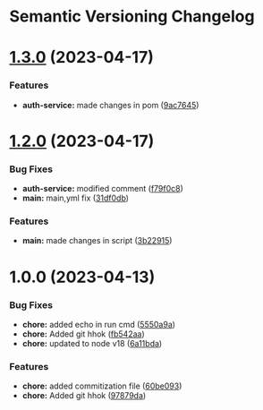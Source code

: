 # Semantic Versioning Changelog

# [1.3.0](https://github.com/harshadk-sourcefuse/j-arc/compare/v1.2.0...v1.3.0) (2023-04-17)


### Features

* **auth-service:** made changes in pom ([9ac7645](https://github.com/harshadk-sourcefuse/j-arc/commit/9ac764535c476caeb59b1060115464696a214edd))

# [1.2.0](https://github.com/harshadk-sourcefuse/j-arc/compare/v1.1.0...v1.2.0) (2023-04-17)


### Bug Fixes

* **auth-service:** modified comment ([f79f0c8](https://github.com/harshadk-sourcefuse/j-arc/commit/f79f0c845044cc9b9faa69c8858715298f809179))
* **main:** main,yml fix ([31df0db](https://github.com/harshadk-sourcefuse/j-arc/commit/31df0db17b18f4e2fb42a8081a1ae195da1d7a74))


### Features

* **main:** made changes in script ([3b22915](https://github.com/harshadk-sourcefuse/j-arc/commit/3b229150acd06da83a37e81f9e25e95ef50173bc))

# 1.0.0 (2023-04-13)


### Bug Fixes

* **chore:** added echo in run cmd ([5550a9a](https://github.com/harshadk-sourcefuse/j-arc/commit/5550a9a529a6a6cdaf8ba4b898d7dfeba3eb200e))
* **chore:** Added git hhok ([fb542aa](https://github.com/harshadk-sourcefuse/j-arc/commit/fb542aaa733bcbe3bc5129d780ccb2ab5c801fd0))
* **chore:** updated to node v18 ([6a11bda](https://github.com/harshadk-sourcefuse/j-arc/commit/6a11bda7f34be9aefad3be9751dbdc765d5388cb))


### Features

* **chore:** added commitization file ([60be093](https://github.com/harshadk-sourcefuse/j-arc/commit/60be0937dbda21fbd4380475b60b83bb2b2203ac))
* **chore:** Added git hhok ([97879da](https://github.com/harshadk-sourcefuse/j-arc/commit/97879da8666151204ce7f5c9de3052fafc0c4b11))
